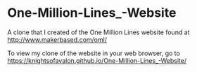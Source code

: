 # One-Million-Lines_-Website
A clone that I created of the One Million Lines website found at http://www.makerbased.com/oml/

To view my clone of the website in your web browser, go to https://knightsofavalon.github.io/One-Million-Lines_-Website/
